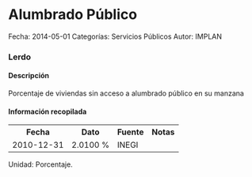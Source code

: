 Alumbrado Público
=====

Fecha: 2014-05-01
Categorías: Servicios Públicos
Autor: IMPLAN

### Lerdo

#### Descripción

Porcentaje de viviendas sin acceso a alumbrado público en su manzana

#### Información recopilada

<table class="table table-hover table-bordered">
  <tr><th>Fecha</th><th>Dato</th><th>Fuente</th><th>Notas</th></tr>
  <tr><td>2010-12-31</td><td>2.0100 %</td><td>INEGI</td><td></td></tr>
</table>

Unidad: Porcentaje.
